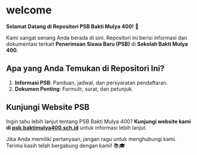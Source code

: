 # welcome
**Selamat Datang di Repositori PSB Bakti Mulya 400!** 🌟

Kami sangat senang Anda berada di sini. Repositori ini berisi informasi dan dokumentasi terkait **Penerimaan Siswa Baru (PSB)** di **Sekolah Bakti Mulya 400**.

## Apa yang Anda Temukan di Repositori Ini?
1. **Informasi PSB**: Panduan, jadwal, dan persyaratan pendaftaran.
2. **Dokumen Penting**: Formulir, surat, dan petunjuk.

## Kunjungi Website PSB
Ingin tahu lebih lanjut tentang PSB Bakti Mulya 400? **Kunjungi website kami di [psb.baktimulya400.sch.id](https://psb.baktimulya400.sch.id)** untuk informasi lebih lanjut.

Jika Anda memiliki pertanyaan, jangan ragu untuk menghubungi kami. Terima kasih telah bergabung dengan kami! 📚🎓
